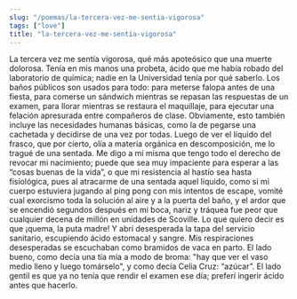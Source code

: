```yaml
---
slug: "/poemas/la-tercera-vez-me-sentia-vigorosa"
tags: ["love"]
title: "la-tercera-vez-me-sentía-vigorosa"
---
```

La tercera vez me sentía vigorosa, qué más apoteósico que una muerte dolorosa. Tenía en mis manos una probeta, ácido que me había robado del laboratorio de química; nadie en la Universidad tenía por qué saberlo. Los baños públicos son usados para todo: para meterse falopa antes de una fiesta, para comerse un sándwich mientras se repasan las respuestas de un examen, para llorar mientras se restaura el maquillaje, para ejecutar una felación apresurada entre compañeros de clase. Obviamente, esto también incluye las necesidades humanas básicas, como la de pegarse una cachetada y decidirse de una vez por todas. Luego de ver el líquido del frasco, que por cierto, olía a materia orgánica en descomposición, me lo tragué de una sentada. Me digo a mí misma que tengo todo el derecho de revocar mi nacimiento; puede que sea muy impaciente para esperar a las “cosas buenas de la vida”, o que mi resistencia al hastío sea hasta fisiológica, pues al atracarme de una sentada aquel líquido, como si mi cuerpo estuviera jugando al ping pong con mis intentos de escape, vomité cual exorcismo toda la solución al aire y a la puerta del baño, y el ardor que se encendió segundos después en mi boca, nariz y tráquea fue peor que cualquier decena de millón en unidades de Scoville. Lo que quiero decir es que ¡quema, la puta madre! Y abrí desesperada la tapa del servicio sanitario, escupiendo ácido estomacal y sangre. Mis respiraciones desesperadas se escuchaban como bramidos de vaca en parto. El lado bueno, como decía una tía mía a modo de broma: "hay que ver el vaso medio lleno y luego tomárselo", y como decía Celia Cruz: “azúcar”. El lado gentil es que ya no tenía que rendir el examen ese día; preferí ingerir ácido antes que hacerlo.